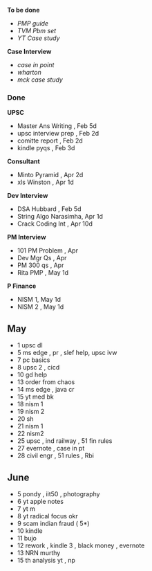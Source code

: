
**To be done**
* _PMP guide_
* _TVM Pbm set_
* _YT Case study_

**Case Interview**
* _case in point_
* _wharton_
* _mck case study_

### Done
**UPSC**
* Master Ans Writing , Feb 5d
* upsc interview prep , Feb 2d 
* comitte report , Feb 2d 
* kindle pyqs , Feb 3d 

**Consultant**
* Minto Pyramid , Apr 2d 
* xls Winston , Apr 1d 

**Dev Interview**
* DSA Hubbard , Feb 5d
* String Algo Narasimha, Apr 1d
* Crack Coding Int , Apr 10d

**PM Interview**
* 101 PM Problem , Apr
* Dev Mgr Qs , Apr
* PM 300 qs , Apr
* Rita PMP , May 1d

**P Finance**
* NISM 1, May 1d
* NISM 2 , May 1d


## May
- 1 upsc dl 
- 5 ms edge , pr , slef help, upsc ivw 
- 7 pc basics
- 8 upsc 2 , cicd 
- 10 gd help 
- 13 order from chaos 
- 14 ms edge , java cr
- 15 yt med bk 
- 18 nism 1 
- 19 nism 2 
- 20 sh 
- 21 nism 1
- 22 nism2 
- 25 upsc , ind railway , 51 fin rules
- 27 evernote , case in pt 
- 28 civil engr , 51 rules , Rbi 

## June
- 5 pondy , iit50 , photography 
- 6 yt apple notes
- 7 yt m 
- 8 yt radical focus okr 
- 9 scam indian fraud ( 5*)
- 10 kindle
- 11 bujo 
- 12 rework , kindle 3 , black money , evernote
- 13 NRN murthy
- 15 th analysis yt , np 
